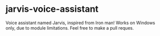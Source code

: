 # jarvis-voice-assistant
Voice assistant named Jarvis, inspired from Iron man! Works on Windows only, due to module limitations. Feel free to make a pull reques.
